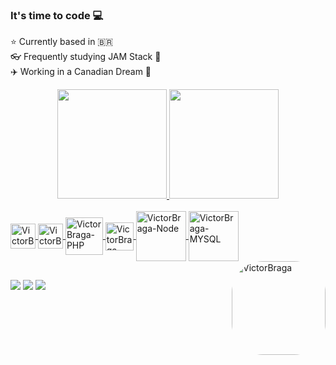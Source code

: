 ### It's time to code 💻

 ⭐ Currently based in 🇧🇷 <br> 👓 Frequently studying JAM Stack 📖 <br> ✈️ Working in a Canadian Dream 🍁 

<div align="center">
  <a href="https://github.com/victorbraga8">
  <img height="175px" src="https://github-readme-stats.vercel.app/api?username=victorbraga8&show_icons=true&theme=slateorange&include_all_commits=true&count_private=true&hide=prs,stars&"/>
  <img height="175px" src="https://github-readme-stats.vercel.app/api/top-langs/?username=victorbraga8&layout=default&langs_count=3&theme=slateorange"/>
   </a>
</div>
  
<div style="display: inline_block"><br>
 <a href="https://victorbraga.com.br" target="_blank">
  <img align="center" alt="VictorBraga-CSS" height="40" width="40" src="https://cdn.jsdelivr.net/gh/devicons/devicon/icons/css3/css3-plain.svg">    
  <img align="center" alt="VictorBraga-JS" height="40" width="40" src="https://cdn.jsdelivr.net/gh/devicons/devicon/icons/javascript/javascript-plain.svg">
  <img align="center" alt="VictorBraga-PHP" height="60" width="60" src="https://cdn.jsdelivr.net/gh/devicons/devicon/icons/php/php-plain.svg">
  <img align="center" alt="VictorBraga-CodeIgniter" height="45" width="45" src="https://cdn.jsdelivr.net/gh/devicons/devicon/icons/codeigniter/codeigniter-plain-wordmark.svg">
  <img align="center" alt="VictorBraga-Node" height="80" width="80" src="https://cdn.jsdelivr.net/gh/devicons/devicon/icons/nodejs/nodejs-original-wordmark.svg">
  <img align="center" alt="VictorBraga-MYSQL" height="80" width="80" src="https://cdn.jsdelivr.net/gh/devicons/devicon/icons/mysql/mysql-original-wordmark.svg">
   
  <img align="right" alt="VictorBraga" height="150" style="border-radius:50px;" src="https://victorbraga.com.br/img/LOGO-AFTER.png?width=676&height=676">
 </a>
</div>  

  ##
  
<div> 
  <a href="https://instagram.com/vbragadesigner" target="_blank"><img src="https://img.shields.io/badge/-Instagram-%23E4405F?style=for-the-badge&logo=instagram&logoColor=white" target="_blank"></a>
  <a href = "mailto:contato@victorbraga.com.br"><img src="https://img.shields.io/badge/Gmail-D14836?style=for-the-badge&logo=gmail&logoColor=white" target="_blank"></a>
  <a href="https://www.linkedin.com/in/victor-braga-2a204a23" target="_blank"><img src="https://img.shields.io/badge/-LinkedIn-%230077B5?style=for-the-badge&logo=linkedin&logoColor=white" target="_blank"></a> 
 
</div>  
  
  
